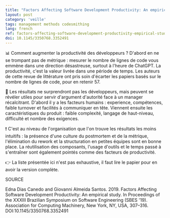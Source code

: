 ```yaml
---
title: "Factors Affecting Software Development Productivity: An empirical study"
layout: post
category: 'veille'
tags: management methods codesmithing
lang: french
ref: factors-affecting-software-development-productivity-empirical-study
doi: 10.1145/3350768.3352491
---
```


📊 Comment augmenter la productivité des développeurs ? D'abord en ne se trompant pas de métrique : mesurer le nombre de lignes de code vous emmène dans une direction désastreuse, surtout à l'heure de ChatGPT. La productivité, c'est la valeur livrée dans une période de temps. Les auteurs de cette revue de littérature ont pris soin d'écarter les papiers basés sur le nombre de lignes de code, pour en retenir 57.

🔨 Les résultats ne surprendront pas les développeurs, mais peuvent se révéler utiles pour servir d'argument d'autorité face à un manager récalcitrant. D'abord il y a les facteurs humains : experience, compétences, faible turnover et facilités à communiquer en tête. Viennent ensuite les caractéristiques du produit : faible complexité, langage de haut-niveau, difficulté et nombre des exigences.

❗ C'est au niveau de l'organisation que l'on trouve les résultats les moins intuitifs : la présence d'une culture du postmortem et de la métrique, l'élimination du rework et la structuration en petites équipes sont en bonne place. La réutilisation des composants, l'usage d'outils et le temps passé à s'entraîner sont également pointés comme des facteurs de productivité.

👉 La liste présentée ici n'est pas exhaustive, il faut lire le papier pour en avoir la version complète.

SOURCE

Edna Dias Canedo and Giovanni Almeida Santos. 2019. Factors Affecting Software Development Productivity: An empirical study. In Proceedings of the XXXIII Brazilian Symposium on Software Engineering (SBES '19). Association for Computing Machinery, New York, NY, USA, 307–316. DOI:10.1145/3350768.3352491